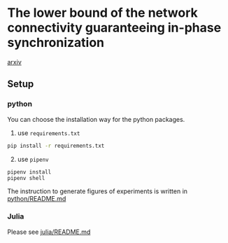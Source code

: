 # The lower bound of the network connectivity guaranteeing in-phase synchronization

[arxiv](https://arxiv.org/abs/2104.05954)

## Setup

### python

You can choose the installation way for the python packages. 

1. use `requirements.txt`
```sh
pip install -r requirements.txt
```

2. use `pipenv`
```
pipenv install
pipenv shell
```

The instruction to generate figures of experiments is written in [python/README.md](python/README.md)

### Julia

Please see [julia/README.md](julia/README.md)